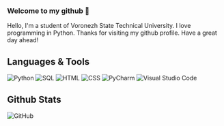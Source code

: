 ### Welcome to my github 👋
<a> Hello, I'm a student of Voronezh State Technical University. I love programming in Python.
Thanks for visiting my github profile. Have a great day ahead!</a>

## Languages & Tools
![Python](https://shields.io/badge/-Python-870088?style=flat-square&logo=python&logoColor=ffffff)
![SQL](https://shields.io/badge/-SQL-8d008e?style=flat-square&logo=sqlite&logoColor=ffffff)
![HTML](https://shields.io/badge/-HTML5-930393?style=flat-square&logo=html5&logoColor=ffffff)
![CSS](https://shields.io/badge/-CSS3-991199?style=flat-square&logo=css3&logoColor=ffffff)
![PyCharm](https://shields.io/badge/-PyCharm-9f1b9f?style=flat-square&logo=PyCharm&logoColor=ffffff)
![Visual Studio Code](https://shields.io/badge/-Visual_Studio_Code-a524a5?style=flat-square&logo=visual-studio-code&logoColor=ffffff)
## Github Stats
![GitHub](https://github-readme-stats.vercel.app/api?username=wensent-ru&show_icons=true&theme=material-palenight)
